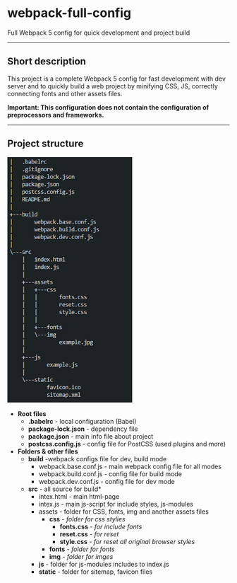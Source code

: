 # webpack-full-config
Full Webpack 5 config for quick development and project build
____
## Short description
This project is a complete Webpack 5 config for fast development with dev server and to quickly build a web project by minifying CSS, JS, correctly connecting fonts and other assets files.

**Important: This configuration does not contain the configuration of preprocessors and frameworks.**
____
## Project structure
![Project Tree](https://github.com/neveleneves/webpack-full-config/blob/master/src/assets/img/treeconfig.PNG)
* **Root files**
  * **.babelrc** - local configuration (Babel)
  * **package-lock.json** - dependency file
  * **package.json** - main info file about project
  * **postcss.config.js** - config file for PostCSS (used plugins and more)
* **Folders & other files**
  * **build** -webpack configs file for dev, build mode
    * webpack.base.conf.js - main webpack config file for all modes
    * webpack.build.conf.js - config file for build mode
    * webpack.dev.conf.js - config file for dev mode
  * **src** - all source for build* 
    * intex.html - main html-page
    * intex.js - main js-script for include styles, js-modules
    * assets - folder for CSS, fonts, img and another assets files
       * **css** *- folder for css stylies* 
          * **fonts.css** *- for include fonts* 
          * **reset.css** *- for reset* 
          * **style.css** *- for reset all original browser styles*
       * **fonts** *- folder for fonts* 
       * **img** *- folder for imges*
    * **js** - folder for js-modules includes to index.js
    * **static** - folder for sitemap, favicon files 
